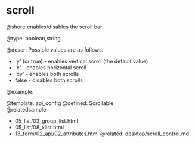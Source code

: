 scroll
=============


@short:
	enables/disables the scroll bar

@type: boolean,string

@descr:
Possible values are as follows: 

- 'y' (or true) - enables vertical scroll (the default value) 
- 'x' - enables horizontal scroll
- 'xy' - enables both scrolls
- false - disables both scrolls

@example:


@template:	api_config
@defined:	Scrollable	
@relatedsample:
- 05_list/03_group_list.html
- 05_list/08_xlist.html
- 13_form/02_api/02_attributes.html
@related:
	desktop/scroll_control.md
	


